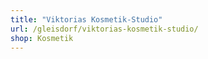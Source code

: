 ```yaml
---
title: "Viktorias Kosmetik-Studio"
url: /gleisdorf/viktorias-kosmetik-studio/
shop: Kosmetik
---
```

